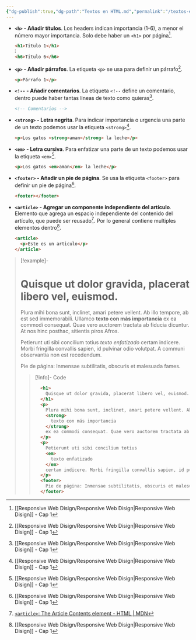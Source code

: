 ```yaml
---
{"dg-publish":true,"dg-path":"Textos en HTML.md","permalink":"/textos-en-html/","hide":true,"tags":["programation","HTML","DVC/RWD/1","publish"]}
---
```


[^1]: [[Responsive Web Disign/Responsive Web Disign\|Responsive Web Disign]] - Cap 1
[^2]: [`<article>`: The Article Contents element - HTML | MDN](https://developer.mozilla.org/en-US/docs/Web/HTML/Element/article)

- **`<h>` - Añadir títulos**. Los headers indican importancia (1-6), a menor el número mayor importancia. Solo debe haber un `<h1>` por página[^1].
   ```HTML 
   <h1>Titulo 1</h1>
   ⁝
   <h6>Titulo 6</h6>
   ```

- **`<p>` - Añadir párrafos**. La etiqueta `<p>` se usa para definir un párrafo[^1].
   ```HTML 
   <p>Párrafo 1</p>
   ```

- **`<!--` - Añadir comentarios**. La etiqueta `<!--` define un comentario, dentro puede haber tantas lineas de texto como quieras[^1].
   ```HTML 
   <!-- Comentarios -->
   ```

- **`<strong>` - Letra negrita**. Para indicar importancia o urgencia una parte de un texto podemos usar la etiqueta `<strong>`[^1].
   ```HTML
   <p>Los gatos <strong>aman</strong> la leche</p>
   ```
  
- **`<em>` - Letra cursiva**. Para enfatizar una parte de un texto podemos usar la etiqueta `<em>`[^1].
   ```HTML
   <p>Los gatos <em>aman</em> la leche</p>
   ```

- **`<footer>` - Añadir un pie de página**. Se usa la etiqueta `<footer>` para definir un pie de página[^1].
   ```HTML 
   <footer></footer>
   ```

- **`<article>` - Agregar un componente independiente del artículo**. Elemento que agrega un espacio independiente del contenido del artículo, que puede ser reusado[^2]. Por lo general contiene multiples elementos dentro[^1]. 
   ```HTML 
   <article>
     <p>Este es un articulo</p>
   </article>
   ```

> [!example]-
> <h1>Quisque ut dolor gravida, placerat libero vel, euismod.</h1>
> <p>Plura mihi bona sunt, inclinet, amari petere vellent. Ab illo tempore, ab est sed immemorabili. Ullamco <strong>texto con más importancia</strong> ex ea commodi consequat. Quae vero auctorem tractata ab fiducia dicuntur. At nos hinc posthac, sitientis piros Afros.</p><p>Petierunt uti sibi concilium totius <em>texto enfatizado</em> certam indicere. Morbi fringilla convallis sapien, id pulvinar odio volutpat. A communi observantia non est recedendum.</p><footer>Pie de página: Inmensae subtilitatis, obscuris et malesuada fames.</footer>
> 
> > [!info]- Code
> >```HTML
> >   <h1>
> >     Quisque ut dolor gravida, placerat libero vel, euismod.
> >   </h1>
> >   <p>
> >     Plura mihi bona sunt, inclinet, amari petere vellent. Ab illo tempore, ab est sed immemorabili. Ullamco 
> >     <strong>
> >       texto con más importancia
> >     </strong> 
> >     ex ea commodi consequat. Quae vero auctorem tractata ab fiducia dicuntur. At nos hinc posthac, sitientis piros Afros.
> >   </p>
> >   <p>
> >     Petierunt uti sibi concilium totius 
> >     <em>
> >       texto enfatizado
> >     </em> 
> >     certam indicere. Morbi fringilla convallis sapien, id pulvinar odio volutpat. A communi observantia non est recedendum.
> >   </p>
> >   <footer>
> >     Pie de página: Inmensae subtilitatis, obscuris et malesuada fames.
> >   </footer>
> >```